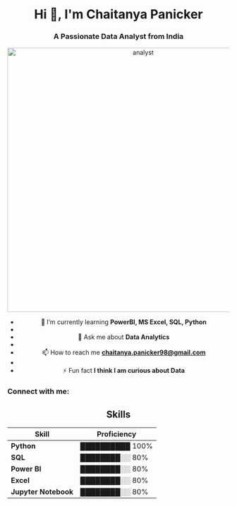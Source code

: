 <div align="center">
<h1 align="center">Hi 👋, I'm Chaitanya Panicker</h1>
<h3 align="center">A Passionate Data Analyst from India</h3>
<image align="center" alt="analyst" width="600" src="https://t3.ftcdn.net/jpg/07/11/26/60/360_F_711266053_vk4mgNhKyUXqFgxEuQ8xOQkKQ03fg7Vj.jpg"</>

- 🌱 I’m currently learning **PowerBI, MS Excel, SQL, Python**
- 
- 💬 Ask me about **Data Analytics**
-
- 📫 How to reach me **chaitanya.panicker98@gmail.com**
-
- ⚡ Fun fact **I think I am curious about Data**

<h3 align="left">Connect with me:</h3>
</div>

<div align="center">
  
## Skills
| Skill         | Proficiency |
|---------------|-------------|
| **Python**          | ██████████ 100% |
| **SQL**           | ████████░░ 80% |
| **Power BI**       | ████████░░ 80% |
| **Excel**         | ████████░░ 80% |
| **Jupyter Notebook**        | ████████░░ 80% |

</div>
